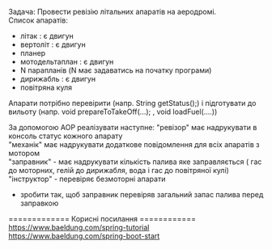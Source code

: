 Задача:
Провести ревізію літальних апаратів на аеродромі.  
Список апаратів:
- літак : є двигун 
- вертоліт : є двигун
- планер 
- мотодельтаплан : є двигун
- N парапланів  (N має задаватись на початку програми)
- дирижабль : є двигун
- повітряна куля

Апарати потрібно 
перевірити (напр. String getStatus();) 
і підготувати до вильоту (напр. void prepareToTakeOff(...); , void loadFuel(....))

За допомогою AOP реалізувати наступне: 
"ревізор" має надрукувати в консоль статус кожного апарату                                          
"механік" має надрукувати додаткове повідомлення для всіх апаратів з мотором                       
"заправник" - має надрукувати кількість палива яке заправляється ( гас до моторних, гелій до дирижабля, 
вода і гас до повітряної кулі)
"інструктор" - перевіряє безмоторні апарати                                                         

* зробити так, щоб заправник перевіряв загальний запас палива перед заправкою

============= Корисні посилання ============
https://www.baeldung.com/spring-tutorial
https://www.baeldung.com/spring-boot-start

